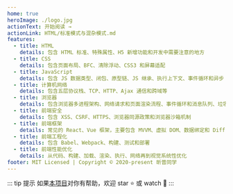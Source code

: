 ```yaml
---
home: true
heroImage: ./logo.jpg
actionText: 开始阅读 →
actionLink: HTML/标准模式与混杂模式.md
features:
  - title: HTML
    details: 包含 HTML 标准、特殊属性、H5 新增功能和开发中需要注意的地方
  - title: CSS
    details: 包含页面布局、BFC、清除浮动、CSS3 和屏幕适配
  - title: JavaScript
    details: 包含 JS 数据类型、闭包、原型链、JS 继承、执行上下文、事件循环和异步
  - title: 计算机网络
    details: 包含五层协议栈、TCP、HTTP、Ajax 通信和跨域等
  - title: 浏览器
    details: 包含浏览器多进程架构、网络请求和页面渲染流程、事件循环和消息队列、垃圾回收和 V8 引擎等
  - title: 前端安全
    details: 包含 XSS、CSRF、HTTPS、浏览器同源政策和浏览器沙箱机制
  - title: 前端框架
    details: 常见的 React、Vue 框架，主要包含 MVVM、虚拟 DOM、数据绑定和 Diff 算法，路由和数据管理
  - title: 前端工程化
    details: 包含 Babel、Webpack、构建、测试和部署
  - title: 前端性能优化
    details: 从代码、构建、加载、渲染、执行、网络再到视觉系统性优化
footer: MIT Licensed | Copyright © 2020-present 昕普同学
---
```


::: tip 提示
如果[本项目](https://github.com/xinpuchen/frontend-notes)对你有帮助，欢迎 star :star: 或 watch :eyes:
:::
